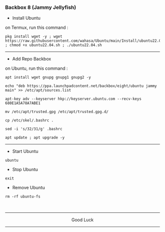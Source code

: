 ### Backbox 8 (Jammy Jellyfish)

* Install Ubuntu

on Termux, run this command :
```
pkg install wget -y ; wget https://raw.githubusercontent.com/wahasa/Ubuntu/main/Install/ubuntu22.04.sh ; chmod +x ubuntu22.04.sh ; ./ubuntu22.04.sh
```

---
* Add Repo Backbox

on Ubuntu, run this command :
```
apt install wget gnupg gnupg1 gnupg2 -y
```

```
echo "deb https://ppa.launchpadcontent.net/backbox/eight/ubuntu jammy main" >> /etc/apt/sources.list
```

```
apt-key adv --keyserver hkp://keyserver.ubuntu.com --recv-keys 680E1A5A78A7ABE1
```

```
mv /etc/apt/trusted.gpg /etc/apt/trusted.gpg.d/
```

```
cp /etc/skel/.bashrc .
```

```
sed -i 's/32/31/g' .bashrc
```

```
apt update ; apt upgrade -y
```

---
* Start Ubuntu
```
ubuntu
```

* Stop Ubuntu
```
exit
```

* Remove Ubuntu
```
rm -rf ubuntu-fs
```
</br>

---
<p align="center">Good Luck</p>

---

